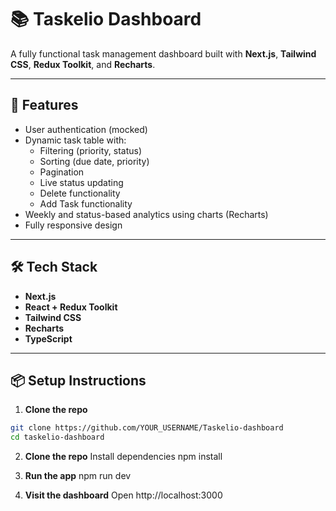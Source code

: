 # 📚 Taskelio Dashboard

A fully functional task management dashboard built with **Next.js**, **Tailwind CSS**, **Redux Toolkit**, and **Recharts**.

---

## 🚀 Features

- User authentication (mocked)
- Dynamic task table with:
  - Filtering (priority, status)
  - Sorting (due date, priority)
  - Pagination
  - Live status updating
  - Delete functionality
  - Add Task functionality
- Weekly and status-based analytics using charts (Recharts)
- Fully responsive design

---

## 🛠️ Tech Stack

- **Next.js**
- **React + Redux Toolkit**
- **Tailwind CSS**
- **Recharts**
- **TypeScript**

---

## 📦 Setup Instructions

1. **Clone the repo**

```bash
git clone https://github.com/YOUR_USERNAME/Taskelio-dashboard
cd taskelio-dashboard
```

2. **Clone the repo**
Install dependencies
npm install

3. **Run the app**
npm run dev

4. **Visit the dashboard**
Open http://localhost:3000


